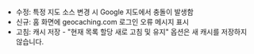 ##
- 수정: 특정 지도 소스 변경 시 Google 지도에서 충돌이 발생함
- 신규: 홈 화면에 geocaching.com 로그인 오류 메시지 표시
- 고침: 캐시 저장 - "현재 목록 할당 새로 고침 및 유지" 옵션은 새 캐시를 저장하지 않습니다.
